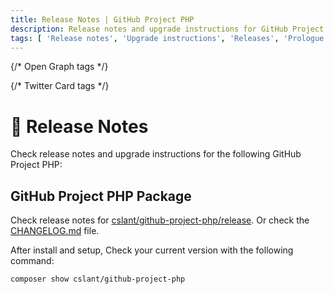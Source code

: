```yaml
---
title: Release Notes | GitHub Project PHP
description: Release notes and upgrade instructions for GitHub Project PHP. Check the release notes and upgrade instructions for GitHub Project PHP. See the release notes and upgrade instructions for GitHub Project PHP.
tags: [ 'Release notes', 'Upgrade instructions', 'Releases', 'Prologue','github project php Prologue', 'GitHub Project PHP Release Notes', 'features', 'functionalities']
---
```


<head>
  <meta name="robots" content="index,follow" />
  <meta name="author" content="CSlant" />
  <link rel="canonical" href="https://docs.cslant.com/github-project-php/prologue/releases" />
  
  {/* Open Graph tags */}
  <meta property="og:title" content="Release Notes | GitHub Project PHP" />
  <meta property="og:description" content="Release notes and upgrade instructions for GitHub Project PHP. Check the release notes and upgrade instructions for GitHub Project PHP. See the release notes..." />
  <meta property="og:type" content="article" />
  <meta property="og:url" content="https://docs.cslant.com/github-project-php/prologue/releases" />
  
  {/* Twitter Card tags */}
  <meta name="twitter:card" content="summary" />
  <meta name="twitter:title" content="Release Notes | GitHub Project PHP" />
  <meta name="twitter:description" content="Release notes and upgrade instructions for GitHub Project PHP. Check the release notes and upgrade instructions for GitHub Project PHP. See the release notes..." />
</head>

# 🚀 Release Notes

Check release notes and upgrade instructions for the following GitHub Project PHP:

## GitHub Project PHP Package

Check release notes
for [cslant/github-project-php/release](https://github.com/cslant/github-project-php/releases). Or check the [CHANGELOG.md](https://github.com/cslant/github-project-php/blob/main/CHANGELOG.md) file.


After install and setup, Check your current version with the following command:

```bash
composer show cslant/github-project-php
```

